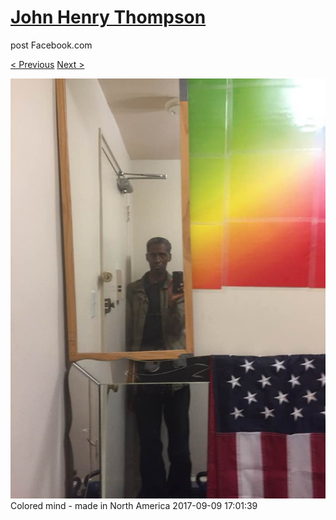 # [John Henry Thompson](../README.md)
post Facebook.com

[< Previous](2017-09-11-4.md) [Next >](2017-09-09-3.md)

[![](../media/2017-09-09/Timeline-Photos-Colored-mind-made-in-North-America.jpg)](../README.md)
Colored mind - made in North America
2017-09-09 17:01:39